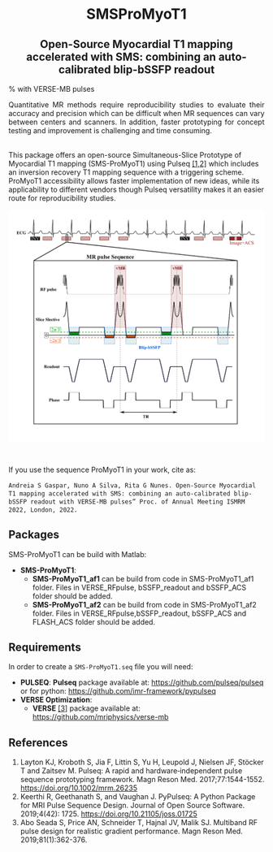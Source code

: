 #   <div align="center">  SMSProMyoT1 </div>
##  <div align="center"> Open-Source Myocardial T1 mapping accelerated with SMS: combining an auto-calibrated blip-bSSFP readout
% with VERSE-MB pulses

<div align="justify"> Quantitative MR methods require reproducibility studies to evaluate their accuracy and precision which can be difficult when MR sequences can vary between centers and scanners. In addition, faster prototyping for concept testing and improvement is challenging and time consuming.</div>

<br/>

This package offers an open-source Simultaneous-Slice Prototype of Myocardial T1 mapping (SMS-ProMyoT1) using Pulseq [[1,2]](#references) which includes an inversion recovery T1 mapping sequence with a triggering scheme. ProMyoT1 accessibility allows faster implementation of new ideas, while its applicability to different vendors though Pulseq versatility makes it an easier route for reproducibility studies. 

<p align="center">
<img src="C5_Scheme_all_lines_white_background.png"/>
</p>


<br/>

If you use the sequence ProMyoT1 in your work, cite as:

```
Andreia S Gaspar, Nuno A Silva, Rita G Nunes. Open-Source Myocardial T1 mapping accelerated with SMS: combining an auto-calibrated blip-bSSFP readout with VERSE-MB pulses” Proc. of Annual Meeting ISMRM 2022, London, 2022.
```

## Packages
SMS-ProMyoT1 can be build with Matlab: 
*  **SMS-ProMyoT1**: 
	* **SMS-ProMyoT1_af1**  can be build from code in SMS-ProMyoT1_af1 folder. Files in VERSE_RFpulse, bSSFP_readout and bSSFP_ACS folder should be added. 
	* **SMS-ProMyoT1_af2**  can be build from code in SMS-ProMyoT1_af2 folder. Files in VERSE_RFpulse,bSSFP_readout, bSSFP_ACS and FLASH_ACS folder should be added. 


## Requirements
In order to create a `SMS-ProMyoT1.seq` file you will need: 
*  **PULSEQ**:  **Pulseq** package available at: https://github.com/pulseq/pulseq or for python: https://github.com/imr-framework/pypulseq 
*   **VERSE Optimization**:  
	* **VERSE** [[3]](#references)  package available at: https://github.com/mriphysics/verse-mb



## References
1. Layton KJ, Kroboth S, Jia F, Littin S, Yu H, Leupold J, Nielsen JF, Stöcker T and Zaitsev M. Pulseq: A rapid and hardware‐independent pulse sequence prototyping framework. Magn Reson Med. 2017;77:1544-1552. https://doi.org/10.1002/mrm.26235
2. Keerthi R, Geethanath S, and Vaughan J. PyPulseq: A Python Package for MRI Pulse Sequence Design. Journal of Open Source Software. 2019;4(42): 1725. https://doi.org/10.21105/joss.01725
3. Abo Seada S, Price AN, Schneider T, Hajnal JV, Malik SJ. Multiband RF pulse design for realistic gradient performance. Magn Reson Med. 2019;81(1):362-376.
